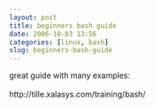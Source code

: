 ```yaml
---
layout: post
title: beginners bash guide
date: 2006-10-03 13:56
categories: [linux, bash]
slug: beginners-bash-guide
---
```


<p>
 great guide with many examples:
 <br/>
 <br/>
 http://tille.xalasys.com/training/bash/
</p>
